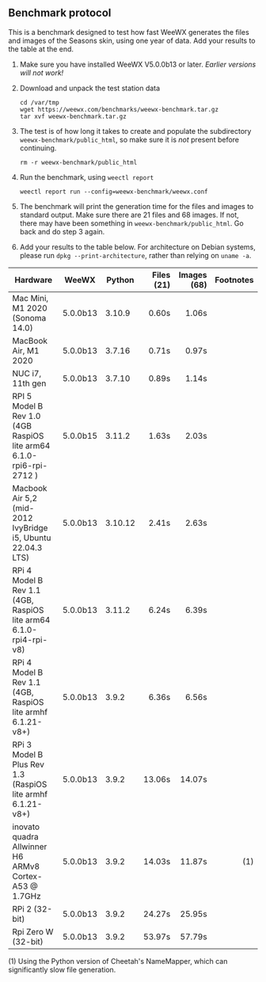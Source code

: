 ## Benchmark protocol

This is a benchmark designed to test how fast WeeWX generates the files and
images of the Seasons skin, using one year of data. Add your results to the
table at the end.

1. Make sure you have installed WeeWX V5.0.0b13 or later. _Earlier versions will
   not work!_
 
2. Download and unpack the test station data
 
    ```shell
    cd /var/tmp
    wget https://weewx.com/benchmarks/weewx-benchmark.tar.gz
    tar xvf weewx-benchmark.tar.gz
    ```

3. The test is of how long it takes to create and populate the subdirectory
   `weewx-benchmark/public_html`, so make sure it is _not_ present before
   continuing.

   ```shell
   rm -r weewx-benchmark/public_html
   ```

4. Run the benchmark, using `weectl report`

   ```shell
   weectl report run --config=weewx-benchmark/weewx.conf
   ```
   
5. The benchmark will print the generation time for the files and images
   to standard output. Make sure there are 21 files and 68 images. If not, there
   may have been something in `weewx-benchmark/public_html`. Go back and do
   step 3 again.

6. Add your results to the table below. For architecture on Debian systems,
   please run `dpkg --print-architecture`, rather than relying on `uname -a`.

| Hardware                                                              | WeeWX    | Python | Files (21) | Images (68) | Footnotes |
|-----------------------------------------------------------------------|----------|--------|-----------:|------------:|----------:|
| Mac Mini, M1 2020 (Sonoma 14.0)                                       | 5.0.0b13 | 3.10.9 |      0.60s |       1.06s |           |
| MacBook Air, M1 2020                                                  | 5.0.0b13 | 3.7.16 |      0.71s |       0.97s |           |
| NUC i7, 11th gen                                                      | 5.0.0b13 | 3.7.10 |      0.89s |       1.14s |           |
| RPI 5 Model B Rev 1.0<br>(4GB RaspiOS lite arm64 6.1.0-rpi6-rpi-2712 )| 5.0.0b15 | 3.11.2 |      1.63s |       2.03s |           |
| Macbook Air 5,2 <br>(mid-2012 IvyBridge i5, Ubuntu 22.04.3 LTS)       | 5.0.0b13 | 3.10.12|      2.41s |       2.63s |           |
| RPi 4 Model B Rev 1.1 <br>(4GB, RaspiOS lite arm64 6.1.0-rpi4-rpi-v8) | 5.0.0b13 | 3.11.2 |      6.24s |       6.39s |           |
| RPi 4 Model B Rev 1.1 <br>(4GB, RaspiOS lite armhf 6.1.21-v8+)        | 5.0.0b13 | 3.9.2  |      6.36s |       6.56s |           | 
| RPi 3 Model B Plus Rev 1.3 <br>(RaspiOS lite armhf 6.1.21-v8+)        | 5.0.0b13 | 3.9.2  |     13.06s |      14.07s |           |       
| inovato quadra Allwinner H6<br/>ARMv8 Cortex-A53 @ 1.7GHz             | 5.0.0b13 | 3.9.2  |     14.03s |      11.87s |       (1) |
| RPi 2 (32-bit)                                                        | 5.0.0b13 | 3.9.2  |     24.27s |      25.95s |           |
| Rpi Zero W (32-bit)                                                   | 5.0.0b13 | 3.9.2  |     53.97s |      57.79s |           |

(1) Using the Python version of Cheetah's NameMapper, which can significantly
slow file generation.
